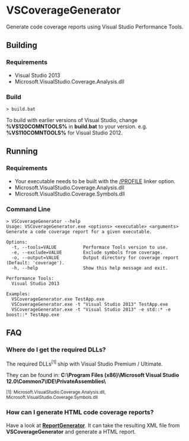 VSCoverageGenerator
===============

Generate code coverage reports using Visual Studio Performance Tools.

Building
--------
### Requirements
 * Visual Studio 2013
 * Microsoft.VisualStudio.Coverage.Analysis.dll

### Build
    > build.bat

To build with earlier versions of Visual Studio, change **%VS120COMNTOOLS%** in **build.bat** to your version. e.g. **%VS110COMNTOOLS%** for Visual Studio 2012.


Running
--------
### Requirements
  * Your executable needs to be built with the [/PROFILE](http://msdn.microsoft.com/en-us/library/ays5x7b0.aspx) linker option.
  * Microsoft.VisualStudio.Coverage.Analysis.dll
  * Microsoft.VisualStudio.Coverage.Symbols.dll

### Command Line
    > VSCoverageGenerator --help
    Usage: VSCoverageGenerator.exe <options> <executable> <arguments>
    Generate a code coverage report for a given executable.
    
    Options:
      -t, --tools=VALUE          Performace Tools version to use.
      -e, --exclude=VALUE        Exclude symbols from coverage.
      -o, --output=VALUE         Output directory for coverage report (Default: 'coverage').
      -h, --help                 Show this help message and exit.
    
    Performance Tools:
      Visual Studio 2013

    Examples:
      VSCoverageGenerator.exe TestApp.exe
      VSCoverageGenerator.exe -t "Visual Studio 2013" TestApp.exe
      VSCoverageGenerator.exe -t "Visual Studio 2013" -e std::* -e boost::* TestApp.exe

FAQ
--------
### Where do I get the required DLLs?
The required DLLs<sup>[1]</sup> ship with Visual Studio Premium / Ultimate.

They can be found in: **C:\Program Files (x86)\Microsoft Visual Studio 12.0\Common7\IDE\PrivateAssemblies\\**

<sub>[1]: Microsoft.VisualStudio.Coverage.Analysis.dll, Microsoft.VisualStudio.Coverage.Symbols.dll</sub>

### How can I generate HTML code coverage reports?

Have a look at **[ReportGenerator](http://reportgenerator.codeplex.com/)**.
It can take the resulting XML file from **VSCoverageGenerator** and generate a HTML report.
